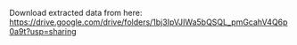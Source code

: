 Download extracted data from here: <https://drive.google.com/drive/folders/1bj3IpVJIWa5bQSQL_pmGcahV4Q6p0a9t?usp=sharing>
